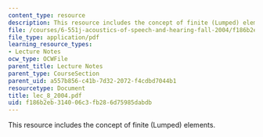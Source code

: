 ```yaml
---
content_type: resource
description: This resource includes the concept of finite (Lumped) elements.
file: /courses/6-551j-acoustics-of-speech-and-hearing-fall-2004/f186b2eb314006c3fb286d75985dabdb_lec_8_2004.pdf
file_type: application/pdf
learning_resource_types:
- Lecture Notes
ocw_type: OCWFile
parent_title: Lecture Notes
parent_type: CourseSection
parent_uid: a557b856-c41b-7d32-2072-f4cdbd7044b1
resourcetype: Document
title: lec_8_2004.pdf
uid: f186b2eb-3140-06c3-fb28-6d75985dabdb
---
```

This resource includes the concept of finite (Lumped) elements.

